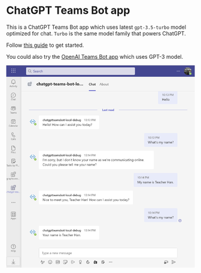 # ChatGPT Teams Bot app

This is a ChatGPT Teams Bot app which uses latest `gpt-3.5-turbo` model optimized for chat. `Turbo` is the same model family that powers ChatGPT.

Follow [this guide](./bot/README.md) to get started.

You could also try the [OpenAI Teams Bot app](https://github.com/formulahendry/openai-teams-bot) which uses GPT-3 model.

![ChatGPT](./bot/images/chatgpt-chat-with-context.png)